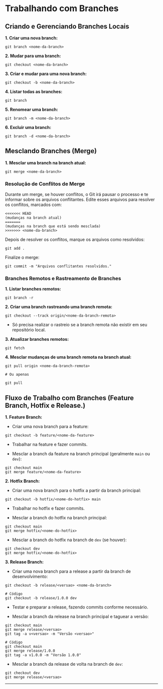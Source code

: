 # Trabalhando com Branches
## Criando e Gerenciando Branches Locais
**1. Criar uma nova branch:**
```shell
git branch <nome-da-branch>
```

**2. Mudar para uma branch:**
```shell
git checkout <nome-da-branch>
```

**3. Criar e mudar para uma nova branch:**
```shell
git checkout -b <nome-da-branch>
```

**4. Listar todas as branches:**
```shell
git branch
```

**5. Renomear uma branch:**
```shell
git branch -m <nome-da-branch>
```

**6. Excluir uma branch:**
```shell
git branch -d <nome-da-branch>
```

## Mesclando Branches (Merge)
**1. Mesclar uma branch na branch atual:**
```shell
git merge <nome-da-branch>
```

### Resolução de Conflitos de Merge
Durante um merge, se houver conflitos, o Git irá pausar o processo e te informar sobre os arquivos conflitantes. Edite esses arquivos para resolver os conflitos, marcados com:
```git
<<<<<<< HEAD
(mudanças na branch atual)
=======
(mudanças na branch que está sendo mesclada)
>>>>>>> <nome-da-branch>
```

Depois de resolver os conflitos, marque os arquivos como resolvidos:
```shell
git add .
```

Finalize o merge:
```shell
git commit -m "Arquivos conflitantes resolvidos."
```

### Branches Remotos e Rastreamento de Branches
**1. Listar branches remotos:**
```shell
git branch -r
```

**2. Criar uma branch rastreando uma branch remota:**
```shell
git checkout --track origin/<nome-da-branch-remota>
```
- Só precisa realizar o rastreio se a branch remota não existir em seu repositório local.

**3. Atualizar branches remotos:**
```shell
git fetch
```

**4. Mesclar mudanças de uma branch remota na branch atual:**
```shell
git pull origin <nome-da-branch-remota>

# Ou apenas

git pull
```

## Fluxo de Trabalho com Branches (Feature Branch, Hotfix e Release.)
**1. Feature Branch:**
- Criar uma nova branch para a feature:
```shell
git checkout -b feature/<nome-da-feature>
```

- Trabalhar na feature e fazer commits.

- Mesclar a branch da feature na branch principal (geralmente `main` ou `dev`):
```shell
git checkout main
git merge feature/<nome-da-feature>
```

**2. Hotfix Branch:**
- Criar uma nova branch para o hotfix a partir da branch principal:
```shell
git checkout -b hotfix/<nome-do-hotfix> main
```

- Trabalhar no hotfix e fazer commits.

- Mesclar a branch do hotfix na branch principal:
```shell
git checkout main
git merge hotfix/<nome-do-hotfix>
```

- Mesclar a branch do hotfix na branch de `dev` (se houver):
```shell
git checkout dev
git merge hotfix/<nome-do-hotfix>
```

**3. Release Branch:**
- Criar uma nova branch para a release a partir da branch de desenvolvimento:
```shell
git checkout -b release/<versao> <nome-da-branch>

# Código
git checkout -b release/1.0.0 dev
```

- Testar e preparar a release, fazendo commits conforme necessário.

- Mesclar a branch da release na branch principal e taguear a versão:
```shell
git checkout main
git merge release/<versao>
git tag -a v<versao> -m "Versão <versao>"

# Código
git checkout main
git merge release/1.0.0
git tag -a v1.0.0 -m "Versão 1.0.0"
```

- Mesclar a branch da release de volta na branch de `dev`:
```shell
git checkout dev
git merge release/<versao>
```
---